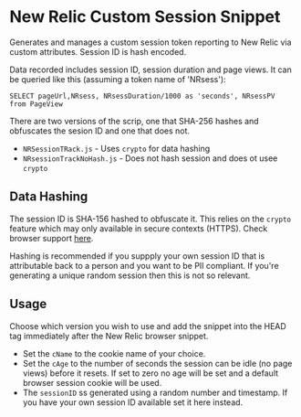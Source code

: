 # New Relic Custom Session Snippet

Generates and manages a custom session token reporting to New Relic via custom attributes. Session ID is hash encoded.

Data recorded includes session ID, session duration and page views. It can be queried like this (assuming a token name of 'NRsess'):

`SELECT pageUrl,NRsess, NRsessDuration/1000 as 'seconds', NRsessPV   from PageView`

There are two versions of the scrip, one that SHA-256 hashes and obfuscates the sesion ID and one that does not.

- `NRSessionTRack.js` - Uses `crypto` for data hashing
- `NRsessionTrackNoHash.js` - Does not hash session and does ot usee `crypto`

## Data Hashing
The session ID is SHA-156 hashed to obfuscate it. This relies on the `crypto` feature which may only available in secure contexts (HTTPS). Check browser support [here](https://developer.mozilla.org/en-US/docs/Web/API/SubtleCrypto/digest#browser_compatibility).

Hashing is recommended if you suppply your own session ID that is attributable back to a person and you want to be PII compliant. If you're generating a unique random session then this is not so relevant.

## Usage
Choose which version you wish to use and add the snippet into the HEAD tag immediately after the New Relic browser snippet. 
- Set the `cName` to the cookie name of your choice.
- Set the `cAge` to the number of seconds the session can be idle (no page views) before it resets.  If set to zero no age will be set and a default browser session cookie will be used.
- The `sessionID` ss generated using a random number and timestamp. If you have your own session ID available set it here instead.